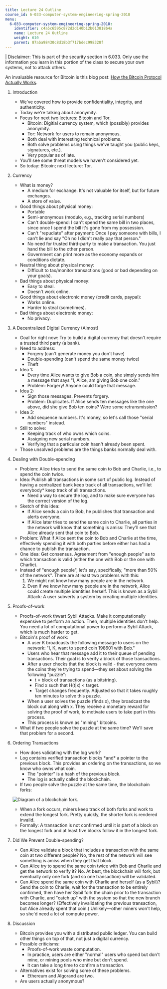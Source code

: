```yaml
---
title: Lecture 24 Outline
course_id: 6-033-computer-system-engineering-spring-2018
menu:
  6-033-computer-system-engineering-spring-2018:
    identifier: c4a5c6595c872d2d140b12b013818b4a
    name: Lecture 24 Outline
    weight: 610
    parent: 87aba98430c8d18b3f717bdec998328f
---
```

| Disclaimer: This is part of the security section in 6.033. Only use the information you learn in this portion of the class to secure your own systems, not to attack others. 

An invaluable resource for Bitcoin is this blog post: [How the Bitcoin Protocol Actually Works](http://www.michaelnielsen.org/ddi/how-the-bitcoin-protocol-actually-works/).

1.  Introduction
    *   We've covered how to provide confidentiality, integrity, and authenticity.
    *   Today we're talking about anonymity.
    *   Focus for next two lectures: Bitcoin and Tor.
        *   Bitcoin: Digitial currency system, which (possibly) provides anonymity.
        *   Tor: Network for users to remain anonymous.
        *   Both deal with interesting technical problems.
        *   Both solve problems using things we've taught you (public keys, signatures, etc.).
        *   Very popular as of late.
    *   You'll see some threat models we haven't considered yet.
    *   So today: Bitcoin; next lecture: Tor.
2.  Currency
    *   What is money?
        *   A medium for exchange. It's not valuable for itself, but for future exchanges.
        *   A store of value.
    *   Good things about physical money:
        *   Portable
        *   Semi-anonymous (modulo, e.g., tracking serial numbers)
        *   Can't double-spend: I can't spend the same bill in two places, since once I spend the bill it's gone from my possession.
        *   Can't "repudiate" after payment: Once I pay someone with bills, I can't lie and say "Oh no I didn't really pay that person."
        *   No need for trusted third-party to make a transaction. You just hand the bill to the other person.
        *   Government can print more as the economy expands or conditions dictate.
    *   Neutral thing about physical money:
        *   Difficult to tax/monitor transactions (good or bad depending on your goals).
    *   Bad things about physical money:
        *   Easy to steal.
        *   Doesn't work online.
    *   Good things about electronic money (credit cards, paypal):
        *   Works online.
        *   Harder to steal (sometimes).
    *   Bad things about electronic money:
        *   No privacy.
3.  A Decentralized Digital Currency (Almost)
    *   Goal for right now: Try to build a digital currency that doesn't require a trusted third party (a bank).
    *   Need to address:
        *   Forgery (can't generate money you don't have)
        *   Double-spending (can't spend the same money twice)
        *   Theft
    *   Idea 1:
        *   Every time Alice wants to give Bob a coin, she simply sends him a message that says "I, Alice, am giving Bob one coin."
        *   Problem: Forgery! Anyone could forge that message.
    *   Idea 2:
        *   Sign those messages. Prevents forgery.
        *   Problem: Duplicates. If Alice sends ten messages like the one above, did she give Bob ten coins? Were some retransmission?
    *   Idea 3:
        *   Add sequence numbers. It's money, so let's call those "serial numbers" instead.
    *   Still to solve:
        *   Keeping track of who owns which coins.
        *   Assigning new serial numbers.
        *   Verifying that a particular coin hasn't already been spent.
    *   Those unsolved problems are the things banks normally deal with.
4.  Dealing with Double-spending
    *   Problem: Alice tries to send the same coin to Bob and Charlie, i.e., to spend the coin twice.
    *   Idea: Publish all transactions in some sort of public log. Instead of having a centralized bank keep track of all transactions, we'll let everybody\* keep track of all transactions.
        *   Need a way to secure the log, and to make sure everyone has the correct version of the log.
    *   Sketch of this idea:
        *   If Alice sends a coin to Bob, he publishes that transaction and alerts everyone.
        *   If Alice later tries to send the same coin to Charlie, all parties in the network will know that something is amiss: They'll see that Alice already sent that coin to Bob.
    *   Problem: What if Alice sent the coin to Bob and Charlie at the time, effectively spending it with both parties before either has had a chance to publish the transaction.
    *   One idea: Get consensus. Agreement from "enough people" as to which transaction is valid (either the one with Bob or the one with Charlie).
    *   Instead of "enough people", let's say, specifically, "more than 50% of the network". There are at least two problems with this:
        1.  We might not know how many people are in the network.
        2.  Even if we know how many people are in the network, Alice could create multiple identities herself. This is known as a Sybil Attack: A user subverts a system by creating multiple identities.
5.  Proofs-of-work
    *   Proofs-of-work thwart Sybil Attacks. Make it computationally expensive to perform an action. Then, multiple identities don't help. You need a lot of computational power to perform a Sybil Attack, which is much harder to get.
    *   Bitcoin's proof of work:
        *   A user K broadcasts the following message to users on the network: "I, K, want to spend coin 198601 with Bob."
        *   Users who hear that message add it to their queue of pending transactions. Their goal is to verify a block of those transactions.
        *   After a user checks that the block is valid - that everyone owns the coins they're trying to spend—they set about solving the following "puzzle":
            *   t = block of transactions (as a bitstring).
            *   Find x such that H(t|x) < target.
            *   Target changes frequently. Adjusted so that it takes roughly ten minutes to solve this puzzle.
        *   When a user solves the puzzle (finds x), they broadcast the block out along with x. They receive a monetary reward for solving the proof of work, to motivate users to take part in this process.
        *   This process is known as "mining" bitcoins.
    *   What if two people solve the puzzle at the same time? We'll save that problem for a second.
6.  Ordering Transactions
    *   How does validating with the log work?
    *   Log contains verified transaction blocks \*and\* a pointer to the previous block. This provides an ordering on the transactions, so we know who owns what coin.
        *   The "pointer" is a hash of the previous block.
        *   The log is actually called the blockchain.
    *   If two people solve the puzzle at the same time, the blockchain forks:
    
    ![Diagram of a blockchain fork.](https://open-learning-course-data-ci.s3.amazonaws.com/6-033-computer-system-engineering-spring-2018/d3601a92393bb430c3f522cb995c18f8_Untitled-1.jpg)
    
    *   When a fork occurs, miners keep track of both forks and work to extend the longest fork. Pretty quickly, the shorter fork is rendered invalid.
    *   Formally: A transaction is not confirmed until it is part of a block on the longest fork and at least five blocks follow it in the longest fork.
7.  Did We Prevent Double-spending?
    *   Can Alice validate a block that includes a transaction with the same coin at two different people? No, the rest of the network will see something is amiss when they get that block.
    *   Can Alice try to spend the same coin twice with Bob and Charlie and get the network to verify it? No. At best, the blockchain will fork, but eventually only one fork (and so one transaction) will be validated.
    *   Can Alice spend the same coin with Charlie and herself (as a Sybil)? Send the coin to Charlie, wait for the transaction to be entirely confirmed, then have her Sybil fork the chain prior to the transaction with Charlie, and "catch up" with the system so that the new branch becomes longer? (Effectively invalidating the previous transaction, but Alice already spent that coin.) Unlikely—other miners won't help, so she'd need a lot of compute power.
8.  Discussion
    *   Bitcoin provides you with a distributed public ledger. You can build other things on top of that, not just a digital currency.
    *   Possible criticisms:
        *   Proofs-of-work waste computation.
        *   In practice, users are either "normal" users who spend but don't mine, or mining pools who mine but don't spend.
        *   It can take a long time to confirm a transaction.
    *   Alternatives exist for solving some of these problems.
        *   Ethereum and Algorand are two.
    *   Are users actually anonymous?